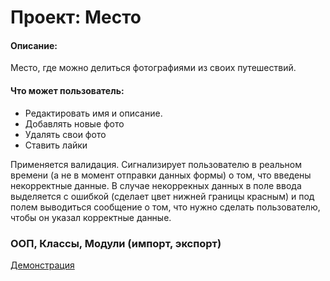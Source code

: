 # Проект: Место
#### Описание:
 Место, где можно делиться фотографиями из своих путешествий. 
#### Что может пользователь:
+ Редактировать имя и описание. 
+ Добавлять новые фото
+ Удалять свои фото
+ Ставить лайки

Применяется валидация. Сигнализирует пользователю в реальном времени (а не в момент отправки данных формы) о том, что введены некорректные данные.  В случае некоррекных данных в поле ввода  выделяется  с ошибкой (сделает цвет нижней границы красным) и под полем выводиться сообщение о том, что нужно сделать пользователю, чтобы он указал корректные данные.

### ООП, Классы, Модули (импорт, экспорт)

[Демонстрация](voevodinPetr.github.io/mesto/index.html)




